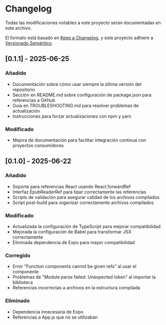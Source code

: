 # Changelog

Todas las modificaciones notables a este proyecto serán documentadas en este archivo.

El formato está basado en [Keep a Changelog](https://keepachangelog.com/es-ES/1.0.0/),
y este proyecto adhiere a [Versionado Semántico](https://semver.org/spec/v2.0.0.html).

## [0.1.1] - 2025-06-25

### Añadido
- Documentación sobre cómo usar siempre la última versión del repositorio
- Sección en README.md sobre configuración de package.json para referencias a GitHub
- Guía en TROUBLESHOOTING.md para resolver problemas de actualización
- Instrucciones para forzar actualizaciones con npm y yarn

### Modificado
- Mejora de documentación para facilitar integración continua con proyectos consumidores

## [0.1.0] - 2025-06-22

### Añadido
- Soporte para referencias React usando React.forwardRef
- Interfaz EpubReaderRef para tipar correctamente las referencias
- Scripts de validación para asegurar calidad de los archivos compilados
- Script post-build para organizar correctamente archivos compilados

### Modificado
- Actualizada la configuración de TypeScript para mejorar compatibilidad
- Mejorada la configuración de Babel para transformar JSX correctamente
- Eliminada dependencia de Expo para mayor compatibilidad

### Corregido
- Error "Function components cannot be given refs" al usar el componente
- Problemas de "Module parse failed: Unexpected token" al importar la biblioteca
- Referencias incorrectas a archivos en la estructura compilada

### Eliminado
- Dependencia innecesaria de Expo
- Referencias a App.js que no se utilizaban

